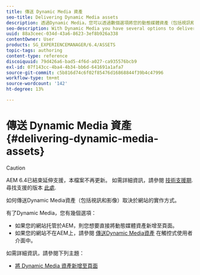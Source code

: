 ```yaml
---
title: 傳送 Dynamic Media 資產
seo-title: Delivering Dynamic Media assets
description: 透過Dynamic Media，您可以透過數個選項將您的動態媒體資產（包括視訊和影像）傳遞至網站。
seo-description: With Dynamic Media you have several options to deliver your dynamic media assets - both video and images - to your website.
uuid: 88a3ceec-034d-43a6-8623-3ef8b926a338
contentOwner: User
products: SG_EXPERIENCEMANAGER/6.4/ASSETS
topic-tags: authoring
content-type: reference
discoiquuid: 79d426a6-bad5-4f6d-a027-ca935576bcb9
exl-id: 07f143cc-4ba4-4b34-bb6d-641691a1afa7
source-git-commit: c5b816d74c6f02f85476d16868844f39b4c47996
workflow-type: tm+mt
source-wordcount: '142'
ht-degree: 13%

---
```


# 傳送 Dynamic Media 資產{#delivering-dynamic-media-assets}

>[!CAUTION]
>
>AEM 6.4已結束延伸支援，本檔案不再更新。 如需詳細資訊，請參閱 [技術支援期](https://helpx.adobe.com//tw/support/programs/eol-matrix.html). 尋找支援的版本 [此處](https://experienceleague.adobe.com/docs/).

如何傳送Dynamic Media資產（包括視訊和影像）取決於網站的實作方式。

有了Dynamic Media，您有幾個選項：

* 如果您的網站托管於AEM，則您想要直接將動態媒體資產新增至頁面。
* 如果您的網站不在AEM上，請參閱 [傳送Dynamic Media資產](/help/assets/delivering-dynamic-media-assets.md) 在觸控式使用者介面中。

如需詳細資訊，請參閱下列主題：

* [將 Dynamic Media 資產新增至頁面](/help/sites-classic-ui-authoring/dynamic-media-assets-adding-to-page.md)
